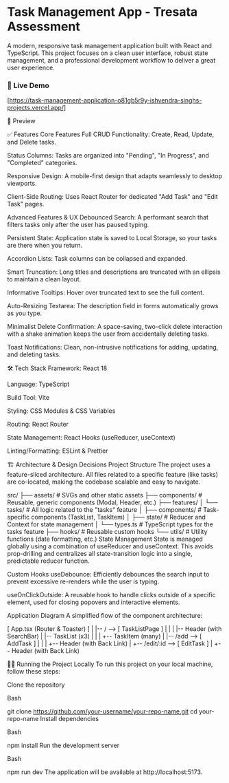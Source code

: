 # Task Management App - Tresata Assessment

A modern, responsive task management application built with React and TypeScript. This project focuses on a clean user interface, robust state management, and a professional development workflow to deliver a great user experience.

### 🚀 Live Demo

[https://task-management-application-o81gb5r9y-ishvendra-singhs-projects.vercel.app/]

📸 Preview

✅ Features
Core Features
Full CRUD Functionality: Create, Read, Update, and Delete tasks.

Status Columns: Tasks are organized into "Pending", "In Progress", and "Completed" categories.

Responsive Design: A mobile-first design that adapts seamlessly to desktop viewports.

Client-Side Routing: Uses React Router for dedicated "Add Task" and "Edit Task" pages.

Advanced Features & UX
Debounced Search: A performant search that filters tasks only after the user has paused typing.

Persistent State: Application state is saved to Local Storage, so your tasks are there when you return.

Accordion Lists: Task columns can be collapsed and expanded.

Smart Truncation: Long titles and descriptions are truncated with an ellipsis to maintain a clean layout.

Informative Tooltips: Hover over truncated text to see the full content.

Auto-Resizing Textarea: The description field in forms automatically grows as you type.

Minimalist Delete Confirmation: A space-saving, two-click delete interaction with a shake animation keeps the user from accidentally deleting tasks.

Toast Notifications: Clean, non-intrusive notifications for adding, updating, and deleting tasks.

🛠️ Tech Stack
Framework: React 18

Language: TypeScript

Build Tool: Vite

Styling: CSS Modules & CSS Variables

Routing: React Router

State Management: React Hooks (useReducer, useContext)

Linting/Formatting: ESLint & Prettier

🏗️ Architecture & Design Decisions
Project Structure
The project uses a feature-sliced architecture. All files related to a specific feature (like tasks) are co-located, making the codebase scalable and easy to navigate.

src/
├── assets/ # SVGs and other static assets
├── components/ # Reusable, generic components (Modal, Header, etc.)
├── features/
│ └── tasks/ # All logic related to the "tasks" feature
│ ├── components/ # Task-specific components (TaskList, TaskItem)
│ ├── state/ # Reducer and Context for state management
│ └── types.ts # TypeScript types for the tasks feature
├── hooks/ # Reusable custom hooks
└── utils/ # Utility functions (date formatting, etc.)
State Management
State is managed globally using a combination of useReducer and useContext. This avoids prop-drilling and centralizes all state-transition logic into a single, predictable reducer function.

Custom Hooks
useDebounce: Efficiently debounces the search input to prevent excessive re-renders while the user is typing.

useOnClickOutside: A reusable hook to handle clicks outside of a specific element, used for closing popovers and interactive elements.

Application Diagram
A simplified flow of the component architecture:

[ App.tsx (Router & Toaster) ]
|
|-- / --> [ TaskListPage ]
| |
| |-- Header (with SearchBar)
| |-- TaskList (x3)
| |
| +-- TaskItem (many)
|
|-- /add --> [ AddTask ]
| |
| +-- Header (with Back Link)
|
+-- /edit/:id --> [ EditTask ]
|
+-- Header (with Back Link)

🏃‍♂️ Running the Project Locally
To run this project on your local machine, follow these steps:

Clone the repository

Bash

git clone https://github.com/your-username/your-repo-name.git
cd your-repo-name
Install dependencies

Bash

npm install
Run the development server

Bash

npm run dev
The application will be available at http://localhost:5173.
